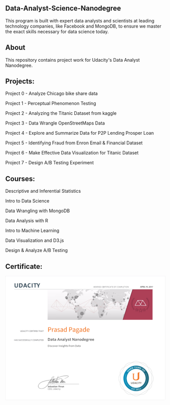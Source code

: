 ## Data-Analyst-Science-Nanodegree
This program is built with expert data analysts and scientists at leading technology companies, like Facebook and MongoDB, to ensure we master the exact skills necessary for data science today.

## About

This repository contains project work for Udacity's Data Analyst Nanodegree.

## Projects:

Project 0 - Analyze Chicago bike share data

Project 1 - Perceptual Phenomenon Testing

Project 2 - Analyzing the Titanic Dataset from kaggle

Project 3 - Data Wrangle OpenStreetMaps Data

Project 4 - Explore and Summarize Data for P2P Lending Prosper Loan

Project 5 - Identifying Fraud from Enron Email & Financial Dataset

Project 6 - Make Effective Data Visualization for Titanic Dataset

Project 7 - Design A/B Testing Experiment

## Courses:

Descriptive and Inferential Statistics

Intro to Data Science

Data Wrangling with MongoDB

Data Analysis with R

Intro to Machine Learning

Data Visualization and D3.js

Design & Analyze A/B Testing

## Certificate:
![Data Analyst Nanodegree](https://github.com/prasadpagade/Data-Analyst-Science-Nanodegree/blob/master/Graduation%20Certificate/Cert.PNG)
